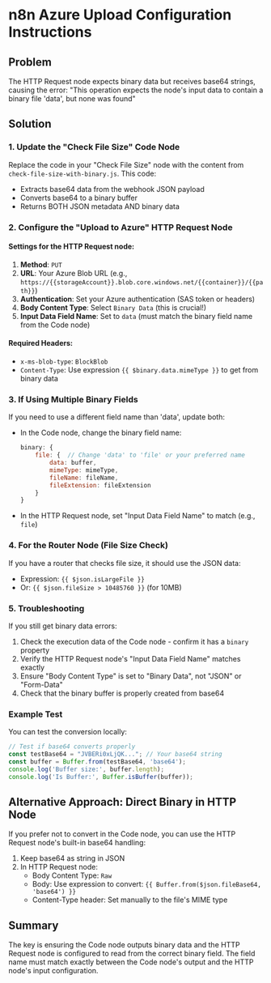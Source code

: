 # n8n Azure Upload Configuration Instructions

## Problem
The HTTP Request node expects binary data but receives base64 strings, causing the error:
"This operation expects the node's input data to contain a binary file 'data', but none was found"

## Solution

### 1. Update the "Check File Size" Code Node
Replace the code in your "Check File Size" node with the content from `check-file-size-with-binary.js`. This code:
- Extracts base64 data from the webhook JSON payload
- Converts base64 to a binary buffer
- Returns BOTH JSON metadata AND binary data

### 2. Configure the "Upload to Azure" HTTP Request Node

#### Settings for the HTTP Request node:
1. **Method**: `PUT`
2. **URL**: Your Azure Blob URL (e.g., `https://{{storageAccount}}.blob.core.windows.net/{{container}}/{{path}}`)
3. **Authentication**: Set your Azure authentication (SAS token or headers)
4. **Body Content Type**: Select `Binary Data` (this is crucial!)
5. **Input Data Field Name**: Set to `data` (must match the binary field name from the Code node)

#### Required Headers:
- `x-ms-blob-type`: `BlockBlob`
- `Content-Type`: Use expression `{{ $binary.data.mimeType }}` to get from binary data

### 3. If Using Multiple Binary Fields
If you need to use a different field name than 'data', update both:
- In the Code node, change the binary field name:
  ```javascript
  binary: {
      file: {  // Change 'data' to 'file' or your preferred name
          data: buffer,
          mimeType: mimeType,
          fileName: fileName,
          fileExtension: fileExtension
      }
  }
  ```
- In the HTTP Request node, set "Input Data Field Name" to match (e.g., `file`)

### 4. For the Router Node (File Size Check)
If you have a router that checks file size, it should use the JSON data:
- Expression: `{{ $json.isLargeFile }}`
- Or: `{{ $json.fileSize > 10485760 }}` (for 10MB)

### 5. Troubleshooting
If you still get binary data errors:
1. Check the execution data of the Code node - confirm it has a `binary` property
2. Verify the HTTP Request node's "Input Data Field Name" matches exactly
3. Ensure "Body Content Type" is set to "Binary Data", not "JSON" or "Form-Data"
4. Check that the binary buffer is properly created from base64

### Example Test
You can test the conversion locally:
```javascript
// Test if base64 converts properly
const testBase64 = "JVBERi0xLjQK..."; // Your base64 string
const buffer = Buffer.from(testBase64, 'base64');
console.log('Buffer size:', buffer.length);
console.log('Is Buffer:', Buffer.isBuffer(buffer));
```

## Alternative Approach: Direct Binary in HTTP Node
If you prefer not to convert in the Code node, you can use the HTTP Request node's built-in base64 handling:
1. Keep base64 as string in JSON
2. In HTTP Request node:
   - Body Content Type: `Raw`
   - Body: Use expression to convert: `{{ Buffer.from($json.fileBase64, 'base64') }}`
   - Content-Type header: Set manually to the file's MIME type

## Summary
The key is ensuring the Code node outputs binary data and the HTTP Request node is configured to read from the correct binary field. The field name must match exactly between the Code node's output and the HTTP node's input configuration.
